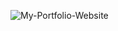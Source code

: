 ![My-Portfolio-Website](https://socialify.git.ci/iynes/My-Portfolio-Website/image?description=1&font=Source%20Code%20Pro&name=1&owner=1&pattern=Solid&theme=Dark)
